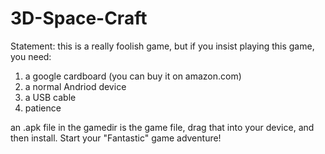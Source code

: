 # 3D-Space-Craft

Statement: this is a really foolish game, but if you insist playing this game, you need:

1. a google cardboard (you can buy it on amazon.com)
2. a normal Andriod device
3. a USB cable
4. patience


an .apk file in the gamedir is the game file, drag that into your device, and then install.
Start your "Fantastic" game adventure!
